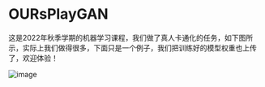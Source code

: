 # OURsPlayGAN
这是2022年秋季学期的机器学习课程，我们做了真人卡通化的任务，如下图所示，实际上我们做得很多，下面只是一个例子，我们把训练好的模型权重也上传了，欢迎体验！


![image](https://user-images.githubusercontent.com/67365509/200153955-ad77fe91-35f8-4675-b5f9-cfc7042b56b3.png)
